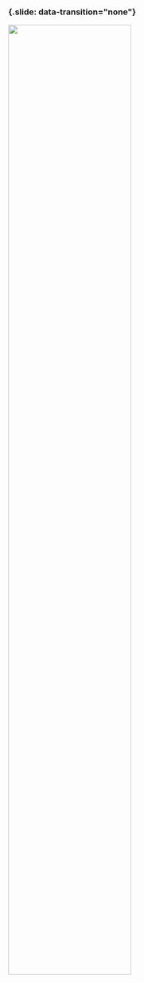 ### {.slide: data-transition="none"}

<img src="../slides/diagrams/rapid-diagnosis-and-consultation-save-lives.png" align="center" width="70%" style="background:none; border:none; box-shadow:none;">
